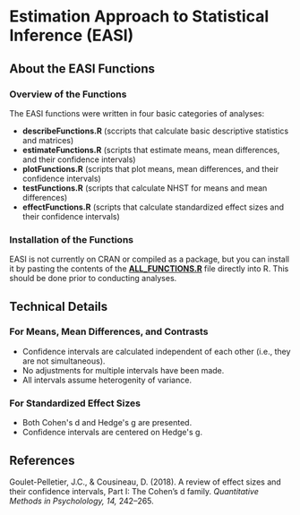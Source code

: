 # Estimation Approach to Statistical Inference (EASI)

## About the EASI Functions

### Overview of the Functions

The EASI functions were written in four basic categories of analyses:
- **describeFunctions.R** (sccripts that calculate basic descriptive statistics and matrices)
- **estimateFunctions.R** (scripts that estimate means, mean differences, and their confidence intervals)
- **plotFunctions.R** (scripts that plot means, mean differences, and their confidence intervals)
- **testFunctions.R** (scripts that calculate NHST for means and mean differences)
- **effectFunctions.R** (scripts that calculate standardized effect sizes and their confidence intervals)

### Installation of the Functions

EASI is not currently on CRAN or compiled as a package, but you can install it by pasting the contents of the [**ALL_FUNCTIONS.R**](./ALL_FUNCTIONS.R) file directly into R. This should be done prior to conducting analyses. 

## Technical Details

### For Means, Mean Differences, and Contrasts

- Confidence intervals are calculated independent of each other (i.e., they are not simultaneous).
- No adjustments for multiple intervals have been made.
- All intervals assume heterogenity of variance.

### For Standardized Effect Sizes

- Both Cohen's d and Hedge's g are presented.
- Confidence intervals are centered on Hedge's g.

## References

Goulet-Pelletier, J.C., & Cousineau, D. (2018). A review of effect sizes and their confidence intervals, Part I: The Cohen’s d family. _Quantitative Methods in Psycholology, 14,_ 242–265.